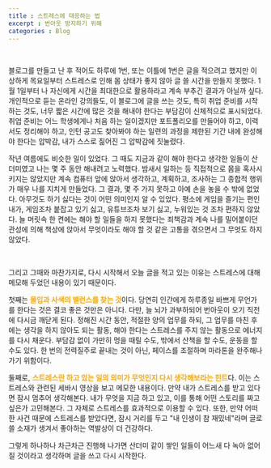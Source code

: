 ```yaml
---
title : 스트레스에 대응하는 법
excerpt : 번아웃 방지하기 위해
categories : Blog
---
```


<br>

블로그를 만들고 난 후 적어도 하루에 1번, 또는 이틀에 1번은 글을 적으려고 했지만 이상하게 목요일부터 스트레스로 인해 몸 상태가 좋지 않아 글 쓸 시간을 만들지 못했다. 1월 1일부터 나 자신에게 시간을 최대한으로 활용하라고 계속 부추긴 결과가 아닐까 싶다. 개인적으로 듣는 온라인 강의들도, 이 블로그에 글을 쓰는 것도, 특히 취업 준비를 시작하는 것도, 너무 짧은 시간에 많은 것을 해내야 한다는 부담감이 신체적으로 표시되었다. 취업 준비는 어느 학생에게나 처음 하는 일이겠지만 포트폴리오를 만들어야 하고, 이력서도 정리해야 하고, 인턴 공고도 찾아봐야 하는 일련의 과정을 제한된 기간 내에 완성해야 한다는 압박감, 내가 스스로 짊어진 그 압박감에 짓눌렸다.

작년 여름에도 비슷한 일이 있었다. 그 때도 지금과 같이 해야 한다고 생각한 일들이 산더미였고 나는 몇 주 동안 해내려고 노력했다. 밤새서 일하는 등 직접적으로 몸을 혹사시키지는 않았지만 계속 컴퓨터 앞에 앉아서 생각하고, 계획하고, 조사하는 그 종합적 행위가 매우 나를 지치게 만들었다. 그 결과, 몇 주 가지 못하고 아예 손을 놓을 수 밖에 없었다. 아무것도 하기 싫다는 것이 어떤 의미인지 알 수 있었다. 평소에 게임을 즐기는 편인 내가, 게임조차 붙잡고 있기 싫고, 유튜브조차 보기 싫고, 누워있는 것 조차 편하지 않았다. 늘 머릿속 한 켠에는 해야 할 일들을 하지 못했다는 죄책감과 계속 나를 밀어붙이던 관성에 의해 책상에 앉아서 무엇이라도 해야 할 것 같은 고통을 겪으면서 그 무엇도 하지 않았다.

<br>

그리고 그때와 마찬가지로, 다시 시작해서 오늘 글을 적고 있는 이유는 스트레스에 대해 메모해 두었던 내용이 있기 때문이다.

첫째는 <span style='color: orange'>**몰입과 사색의 밸런스를 찾는 것**</span>이다. 당연히 인간에게 하루종일 바쁘게 무언가를 한다는 것은 결코 좋은 것만은 아니다. 다만, 늘 뇌가 과부하되어 번아웃이 오기 직전에 다시금 깨닫게 된다. 정해진 시간 동안, 적절한 양의 업무를 하되, 그 업무를 마친 후에는 생각을 하지 않아도 되는 활동, 해야 한다는 스트레스를 주지 않는 활동으로 에너지를 다시 채운다. 부담감 없이 가만히 멍을 때릴 수도, 밖에서 산책을 할 수도, 운동을 할 수도 있다. 한 번의 전력질주로 끝내는 것이 아닌, 페이스를 조절하며 마라톤을 완주해나가기 위함이다. 

둘째로, <span style='color: orange'>**스트레스란 하고 있는 일의 의미가 무엇인지 다시 생각해보라는 힌트**</span>다. 이는 스트레스와 관련된 세바시 영상을 보고 메모한 내용이다. 만약 내가 스트레스를 받고 있다면 잠시 멈추어 생각해본다. 내가 무엇을 지금 하고 있고, 이를 통해 어떤 스토리를 짜고 싶은가 고민해본다. 그 자체로 스트레스를 효과적으로 이용할 수 있다. 또한, 만약 어떠한 사건 때문에 스트레스를 받았다면, 잠시 거리를 두고 "내 인생이 참 재밌네"라며 글로 쓸 소재가 생겨서 좋아하는 역발상이 더 건강하다.

그렇게 하나하나 차근차근 진행해 나가면 산더미 같이 쌓인 일들이 어느새 다 녹아 없어질 것이라고 생각하며 글을 쓰고 다시 시작한다.